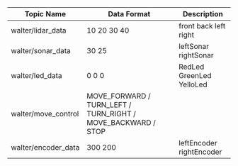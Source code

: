 | Topic Name          | Data Format                                                  | Description               |
| ------------------- | ------------------------------------------------------------ | ------------------------- |
| walter/lidar_data   | 10 20 30 40                                                  | front back left right     |
| walter/sonar_data   | 30 25                                                        | leftSonar rightSonar      |
| walter/led_data     | 0 0 0                                                        | RedLed  GreenLed YelloLed |
| walter/move_control | MOVE_FORWARD / TURN_LEFT / TURN_RIGHT / MOVE_BACKWARD / STOP |                           |
| walter/encoder_data | 300 200                                                      | leftEncoder rightEncoder  |

